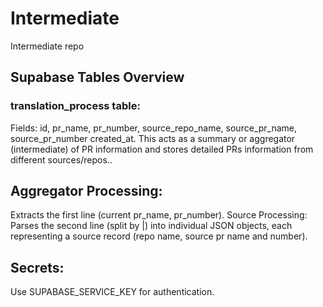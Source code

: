 # Intermediate
Intermediate repo


## Supabase Tables Overview
### translation_process table:

Fields: id, pr_name, pr_number, source_repo_name, source_pr_name, source_pr_number created_at.
This acts as a summary or aggregator (intermediate) of PR information and stores detailed PRs information from different sources/repos..

## Aggregator Processing:
Extracts the first line (current pr_name, pr_number).
Source Processing:
Parses the second line (split by |) into individual JSON objects, each representing a source record (repo name, source pr name and number).

## Secrets:
Use SUPABASE_SERVICE_KEY for authentication.

